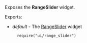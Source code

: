 Exposes the **RangeSlider** widget.

Exports:

- *default* - The [RangeSlider](/api-reference/10%20UI%20Widgets/dxRangeSlider '/Documentation/ApiReference/UI_Widgets/dxRangeSlider/') widget

        require("ui/range_slider")
